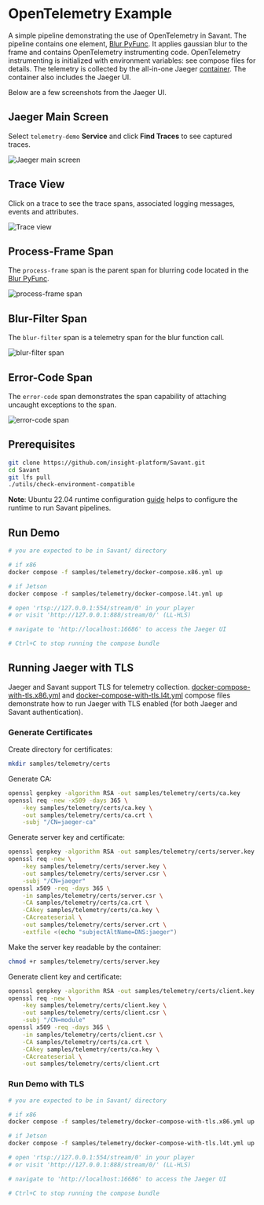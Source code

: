 # OpenTelemetry Example

A simple pipeline demonstrating the use of OpenTelemetry in Savant. The pipeline contains one element, [Blur PyFunc](blur.py). It applies gaussian blur to the frame and contains OpenTelemetry instrumenting code. OpenTelemetry instrumenting is initialized with environment variables: see compose files for details. The telemetry is collected by the all-in-one Jaeger [container](https://www.jaegertracing.io/docs/1.62/getting-started/#all-in-one). The container also includes the Jaeger UI.

Below are a few screenshots from the Jaeger UI.

## Jaeger Main Screen

Select `telemetry-demo` **Service** and click **Find Traces** to see captured traces.

![Jaeger main screen](assets/00-main.png)

## Trace View

Click on a trace to see the trace spans, associated logging messages, events and attributes.

![Trace view](assets/01-trace.png)

## Process-Frame Span

The `process-frame` span is the parent span for blurring code located in the [Blur PyFunc](blur.py).

![process-frame span](assets/02-process-frame.png)

## Blur-Filter Span

The `blur-filter` span is a telemetry span for the blur function call.
 
![blur-filter span](assets/03-blur-filter.png)

## Error-Code Span

The `error-code` span demonstrates the span capability of attaching uncaught exceptions to the span.

![error-code span](assets/04-error-code.png)

## Prerequisites

```bash
git clone https://github.com/insight-platform/Savant.git
cd Savant
git lfs pull
./utils/check-environment-compatible
```

**Note**: Ubuntu 22.04 runtime configuration [guide](https://insight-platform.github.io/Savant/develop/getting_started/0_configure_prod_env.html) helps to configure the runtime to run Savant pipelines.

## Run Demo

```bash
# you are expected to be in Savant/ directory

# if x86
docker compose -f samples/telemetry/docker-compose.x86.yml up

# if Jetson
docker compose -f samples/telemetry/docker-compose.l4t.yml up

# open 'rtsp://127.0.0.1:554/stream/0' in your player
# or visit 'http://127.0.0.1:888/stream/0/' (LL-HLS)

# navigate to 'http://localhost:16686' to access the Jaeger UI

# Ctrl+C to stop running the compose bundle
```

## Running Jaeger with TLS

Jaeger and Savant support TLS for telemetry collection. [docker-compose-with-tls.x86.yml](docker-compose-with-tls.x86.yml) and [docker-compose-with-tls.l4t.yml](docker-compose-with-tls.l4t.yml) compose files demonstrate how to run Jaeger with TLS enabled (for both Jaeger and Savant authentication).

### Generate Certificates

Create directory for certificates:

```bash
mkdir samples/telemetry/certs
```

Generate CA:

```bash
openssl genpkey -algorithm RSA -out samples/telemetry/certs/ca.key
openssl req -new -x509 -days 365 \
    -key samples/telemetry/certs/ca.key \
    -out samples/telemetry/certs/ca.crt \
    -subj "/CN=jaeger-ca"
```

Generate server key and certificate:

```bash
openssl genpkey -algorithm RSA -out samples/telemetry/certs/server.key
openssl req -new \
    -key samples/telemetry/certs/server.key \
    -out samples/telemetry/certs/server.csr \
    -subj "/CN=jaeger"
openssl x509 -req -days 365 \
    -in samples/telemetry/certs/server.csr \
    -CA samples/telemetry/certs/ca.crt \
    -CAkey samples/telemetry/certs/ca.key \
    -CAcreateserial \
    -out samples/telemetry/certs/server.crt \
    -extfile <(echo "subjectAltName=DNS:jaeger")
```

Make the server key readable by the container:

```bash
chmod +r samples/telemetry/certs/server.key
```

Generate client key and certificate:

```bash
openssl genpkey -algorithm RSA -out samples/telemetry/certs/client.key
openssl req -new \
    -key samples/telemetry/certs/client.key \
    -out samples/telemetry/certs/client.csr \
    -subj "/CN=module"
openssl x509 -req -days 365 \
    -in samples/telemetry/certs/client.csr \
    -CA samples/telemetry/certs/ca.crt \
    -CAkey samples/telemetry/certs/ca.key \
    -CAcreateserial \
    -out samples/telemetry/certs/client.crt
```

### Run Demo with TLS

```bash
# you are expected to be in Savant/ directory

# if x86
docker compose -f samples/telemetry/docker-compose-with-tls.x86.yml up

# if Jetson
docker compose -f samples/telemetry/docker-compose-with-tls.l4t.yml up

# open 'rtsp://127.0.0.1:554/stream/0' in your player
# or visit 'http://127.0.0.1:888/stream/0/' (LL-HLS)

# navigate to 'http://localhost:16686' to access the Jaeger UI

# Ctrl+C to stop running the compose bundle
```
